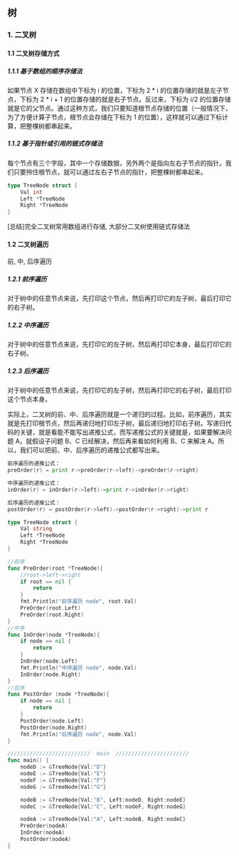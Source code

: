 ## 树
### 1. 二叉树
#### 1.1 二叉树存储方式  
##### 1.1.1 基于数组的顺序存储法  
如果节点 X 存储在数组中下标为 i 的位置，下标为 2 * i 的位置存储的就是左子节点，下标为 2 * i + 1 的位置存储的就是右子节点。反过来，下标为 i/2 的位置存储就是它的父节点。通过这种方式，我们只要知道根节点存储的位置（一般情况下，为了方便计算子节点，根节点会存储在下标为 1 的位置），这样就可以通过下标计算，把整棵树都串起来。  
##### 1.1.2 基于指针或引用的链式存储法 
每个节点有三个字段，其中一个存储数据，另外两个是指向左右子节点的指针。我们只要拎住根节点，就可以通过左右子节点的指针，把整棵树都串起来。

``` go
type TreeNode struct {
	Val int
	Left *TreeNode
	Right *TreeNode
}
```
[总结]完全二叉树常用数组进行存储, 大部分二叉树使用链式存储法  

#### 1.2 二叉树遍历  
前, 中, 后序遍历  
##### 1.2.1 前序遍历
对于树中的任意节点来说，先打印这个节点，然后再打印它的左子树，最后打印它的右子树。
##### 1.2.2 中序遍历
对于树中的任意节点来说，先打印它的左子树，然后再打印它本身，最后打印它的右子树。
##### 1.2.3 后序遍历
对于树中的任意节点来说，先打印它的左子树，然后再打印它的右子树，最后打印这个节点本身。  

实际上，二叉树的前、中、后序遍历就是一个递归的过程。比如，前序遍历，其实就是先打印根节点，然后再递归地打印左子树，最后递归地打印右子树。写递归代码的关键，就是看能不能写出递推公式，而写递推公式的关键就是，如果要解决问题 A，就假设子问题 B、C 已经解决，然后再来看如何利用 B、C 来解决 A。所以，我们可以把前、中、后序遍历的递推公式都写出来。  

``` go
前序遍历的递推公式：
preOrder(r) = print r->preOrder(r->left)->preOrder(r->right)

中序遍历的递推公式：
inOrder(r) = inOrder(r->left)->print r->inOrder(r->right)

后序遍历的递推公式：
postOrder(r) = postOrder(r->left)->postOrder(r->right)->print r
```  
``` go
type TreeNode struct {
	Val string
	Left *TreeNode
	Right *TreeNode
}

//前序
func PreOrder(root *TreeNode){
	//root->left->right
	if root == nil {
		return
	}
	fmt.Println("前序遍历 node", root.Val)
	PreOrder(root.Left)
	PreOrder(root.Right)
}
//中序
func InOrder(node *TreeNode){
	if node == nil {
		return
	}
	InOrder(node.Left)
	fmt.Println("中序遍历 node", node.Val)
	InOrder(node.Right)
}
//后序
func PostOrder (node *TreeNode){
	if node == nil {
		return
	}
	PostOrder(node.Left)
	PostOrder(node.Right)
	fmt.Println("后序遍历 node", node.Val)
}

//////////////////////////  main  ///////////////////////
func main() {
	nodeD := &TreeNode{Val:"D"}
	nodeE := &TreeNode{Val:"E"}
	nodeF := &TreeNode{Val:"F"}
	nodeG := &TreeNode{Val:"G"}

	nodeB := &TreeNode{Val:"B", Left:nodeD, Right:nodeE}
	nodeC := &TreeNode{Val:"C", Left:nodeF, Right:nodeG}

	nodeA := &TreeNode{Val:"A", Left:nodeB, Right:nodeC}
	PreOrder(nodeA)
	InOrder(nodeA)
	PostOrder(nodeA)
}
``` 
